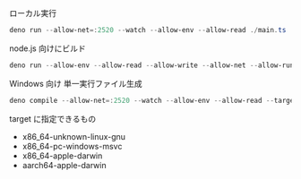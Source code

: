 ローカル実行

```ps1
deno run --allow-net=:2520 --watch --allow-env --allow-read ./main.ts
```

node.js 向けにビルド
```ps1
deno run --allow-env --allow-read --allow-write --allow-net --allow-run ./buildNpm.ts
```

Windows 向け 単一実行ファイル生成

```ps1
deno compile --allow-net=:2520 --watch --allow-env --allow-read --target x86_64-pc-windows-msvc ./main.ts
```

target に指定できるもの
- x86_64-unknown-linux-gnu
- x86_64-pc-windows-msvc
- x86_64-apple-darwin
- aarch64-apple-darwin
